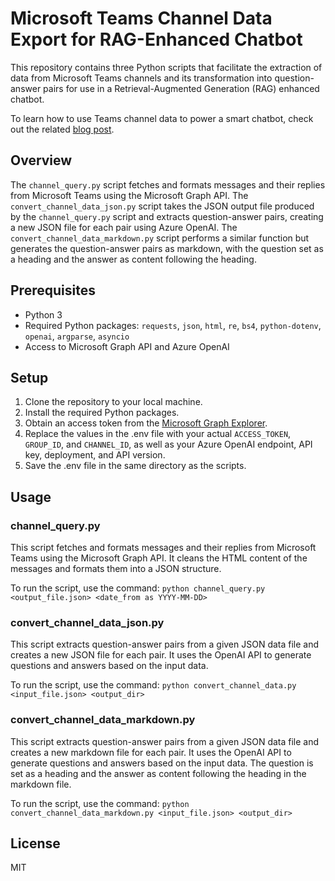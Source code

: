 # Microsoft Teams Channel Data Export for RAG-Enhanced Chatbot

This repository contains three Python scripts that facilitate the extraction of data from Microsoft Teams channels and its transformation into question-answer pairs for use in a Retrieval-Augmented Generation (RAG) enhanced chatbot.

To learn how to use Teams channel data to power a smart chatbot, check out the related [blog post](https://marioguerra.xyz/building-intelligent-chatbots-with-microsoft-teams-data/).

## Overview

The `channel_query.py` script fetches and formats messages and their replies from Microsoft Teams using the Microsoft Graph API. The `convert_channel_data_json.py` script takes the JSON output file produced by the `channel_query.py` script and extracts question-answer pairs, creating a new JSON file for each pair using Azure OpenAI. The `convert_channel_data_markdown.py` script performs a similar function but generates the question-answer pairs as markdown, with the question set as a heading and the answer as content following the heading.

## Prerequisites

- Python 3
- Required Python packages: `requests`, `json`, `html`, `re`, `bs4`, `python-dotenv`, `openai`, `argparse`, `asyncio`
- Access to Microsoft Graph API and Azure OpenAI

## Setup

1. Clone the repository to your local machine.
2. Install the required Python packages.
3. Obtain an access token from the [Microsoft Graph Explorer](https://developer.microsoft.com/graph/graph-explorer).
4. Replace the values in the .env file with your actual `ACCESS_TOKEN`, `GROUP_ID`, and `CHANNEL_ID`, as well as your Azure OpenAI endpoint, API key, deployment, and API version.
5. Save the .env file in the same directory as the scripts.

## Usage

### channel_query.py

This script fetches and formats messages and their replies from Microsoft Teams using the Microsoft Graph API. It cleans the HTML content of the messages and formats them into a JSON structure.

To run the script, use the command: `python channel_query.py <output_file.json> <date_from as YYYY-MM-DD>`

### convert_channel_data_json.py

This script extracts question-answer pairs from a given JSON data file and creates a new JSON file for each pair. It uses the OpenAI API to generate questions and answers based on the input data.

To run the script, use the command: `python convert_channel_data.py <input_file.json> <output_dir>`

### convert_channel_data_markdown.py

This script extracts question-answer pairs from a given JSON data file and creates a new markdown file for each pair. It uses the OpenAI API to generate questions and answers based on the input data. The question is set as a heading and the answer as content following the heading in the markdown file.

To run the script, use the command: `python convert_channel_data_markdown.py <input_file.json> <output_dir>`

## License

MIT
